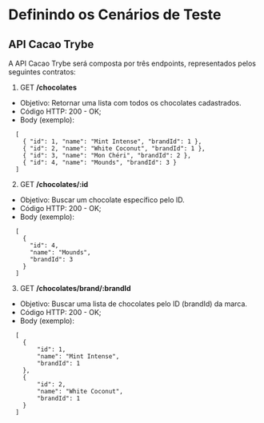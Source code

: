 # Definindo os Cenários de Teste
## API Cacao Trybe

A API Cacao Trybe será composta por três endpoints, representados pelos seguintes contratos:

1. GET __/chocolates__
  - Objetivo: Retornar uma lista com todos os chocolates cadastrados.
  - Código HTTP: 200 - OK;
  - Body (exemplo):
```
  [
    { "id": 1, "name": "Mint Intense", "brandId": 1 },
    { "id": 2, "name": "White Coconut", "brandId": 1 },
    { "id": 3, "name": "Mon Chéri", "brandId": 2 },
    { "id": 4, "name": "Mounds", "brandId": 3 }
  ]
```

2. GET __/chocolates/:id__
  - Objetivo: Buscar um chocolate específico pelo ID.
  - Código HTTP: 200 - OK;
  - Body (exemplo):
```
  [        
    {
      "id": 4,
      "name": "Mounds",
      "brandId": 3
    }
  ]
```

3. GET __/chocolates/brand/:brandId__
  - Objetivo: Buscar uma lista de chocolates pelo ID (brandId) da marca.
  - Código HTTP: 200 - OK;
  - Body (exemplo):
```
  [
    {
        "id": 1,
        "name": "Mint Intense",
        "brandId": 1
    },
    {
        "id": 2,
        "name": "White Coconut",
        "brandId": 1
    }
  ]
```